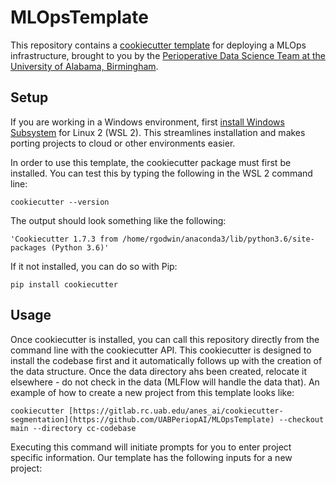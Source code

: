 # MLOpsTemplate
This repository contains a [cookiecutter template](https://cookiecutter.readthedocs.io/en/stable/) for deploying a MLOps infrastructure, brought to you by the [Perioperative Data Science Team at the University of Alabama, Birmingham](https://sites.uab.edu/periop-datascience/).

## Setup

If you are working in a Windows environment, first [install Windows Subsystem](https://learn.microsoft.com/en-us/windows/wsl/install) for Linux 2 (WSL 2).  This streamlines installation and makes porting projects to cloud or other environments easier.  

In order to use this template, the cookiecutter package must first be installed. You can test this by typing the following in the WSL 2 command line: 
~~~
cookiecutter --version
~~~ 



The output should look something like the following:
```
'Cookiecutter 1.7.3 from /home/rgodwin/anaconda3/lib/python3.6/site-packages (Python 3.6)'
```

If it not installed, you can do so with Pip:
~~~
pip install cookiecutter
~~~

## Usage
Once cookiecutter is installed, you can call this repository directly from the command line with the cookiecutter API.  This cookiecutter is designed to install the codebase first and it automatically follows up with the creation of the data structure.  Once the data directory ahs been created, relocate it elsewhere - do not check in the data (MLFlow will handle the data that). An example of how to create a new project from this template looks like:
~~~
cookiecutter [https://gitlab.rc.uab.edu/anes_ai/cookiecutter-segmentation](https://github.com/UABPeriopAI/MLOpsTemplate) --checkout main --directory cc-codebase
~~~
Executing this command will initiate prompts for you to enter project specific information.  Our template has the following inputs for a new project:

